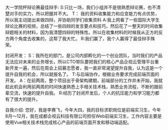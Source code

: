 大一学院杯辩论赛最佳辩手:
S:只比一场，我们小组并不是很熟悉辩论赛，也不清楚对手的实力，所以把握并不大。
T： 我的资料收集能力和应变能力有点优势，所以我主动提出来做四辩，并协助同学们收集资料
A:我上网看了一些国际大学生辩论比赛的视频，总结了一些四辩的发言要点和技巧，然后花了一整天的时间收集辩题相关的材料，因为我清楚四辩的特殊性。所以在收集材料的时候我从正方的反方两个角度去收集的，这帮了我大忙。
R:我们赢了，我个人赢得了最佳辩手殊荣。

封闭开发：
S：我所在的部门，是公司内部孵化的一个创业团队，当时我们的产品无法应对未来的业务增长，所以CTO带队要把我们的核心产品企视云管理平台重新开发一遍，然后在周会上招募志愿者，我一直非常渴望提升自我，认为这是一个提升自我的机会，所以就报名了。
T:与后端协作，根据业务要求完成前端页面的开发。
A：在前两周，整个项目出于骨架构建期，前端部分的工作并未开始，我就趁此机会利用前两周的时间快速熟悉上手相关技术栈，熟悉业务流程，不断的跟前辈交流，快速的提升自我。
R:经历了封闭开发后，个人的抗压能力和学习能力都有了很大的提升。

自我介绍:
您好，我是李赛飞，今年大四，我的目标求职岗位是前端实习生，今年8月～12月，我在成都企视云科技有限公司担任Web前端实习生，工作内容主要是使用Vue相关技术栈完成核心产品的前端页面开发和移动端适配。